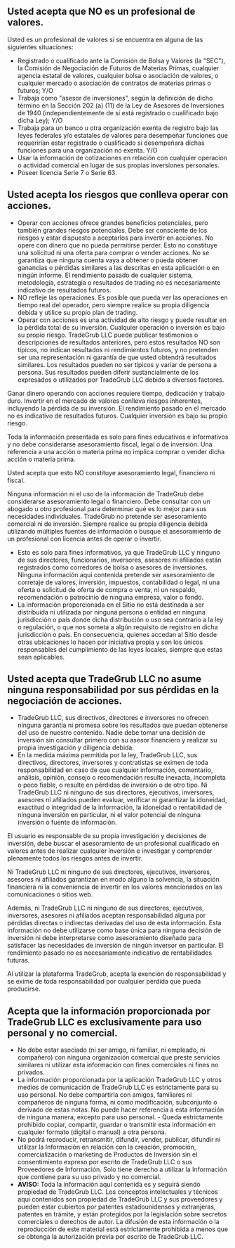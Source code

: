 ## Usted acepta que NO es un profesional de valores.

Usted es un profesional de valores si se encuentra en alguna de las siguientes situaciones:
- Registrado o cualificado ante la Comisión de Bolsa y Valores (la "SEC"), la Comisión de Negociación de Futuros de Materias Primas, cualquier agencia estatal de valores, cualquier bolsa o asociación de valores, o cualquier mercado o asociación de contratos de materias primas o futuros; Y/O
- Trabaja como "asesor de inversiones", según la definición de dicho término en la Sección 202 (a) (11) de la Ley de Asesores de Inversiones de 1940 (independientemente de si está registrado o cualificado bajo dicha Ley); Y/O
- Trabaja para un banco u otra organización exenta de registro bajo las leyes federales y/o estatales de valores para desempeñar funciones que requerirían estar registrado o cualificado si desempeñara dichas funciones para una organización no exenta. Y/O
- Usar la información de cotizaciones en relación con cualquier operación o actividad comercial en lugar de sus propias inversiones personales.
- Poseer licencia Serie 7 o Serie 63.

## Usted acepta los riesgos que conlleva operar con acciones.

- Operar con acciones ofrece grandes beneficios potenciales, pero también grandes riesgos potenciales. Debe ser consciente de los riesgos y estar dispuesto a aceptarlos para invertir en acciones. No opere con dinero que no pueda permitirse perder. Esto no constituye una solicitud ni una oferta para comprar o vender acciones. No se garantiza que ninguna cuenta vaya a obtener o pueda obtener ganancias o pérdidas similares a las descritas en esta aplicación o en ningún informe. El rendimiento pasado de cualquier sistema, metodología, estrategia o resultados de trading no es necesariamente indicativo de resultados futuros.
- NO refleje las operaciones. Es posible que pueda ver las operaciones en tiempo real del operador, pero siempre realice su propia diligencia debida y utilice su propio plan de trading.
- Operar con acciones es una actividad de alto riesgo y puede resultar en la pérdida total de su inversión. Cualquier operación o inversión es bajo su propio riesgo. TradeGrub LLC puede publicar testimonios o descripciones de resultados anteriores, pero estos resultados NO son típicos, no indican resultados ni rendimientos futuros, y no pretenden ser una representación ni garantía de que usted obtendrá resultados similares. Los resultados pueden no ser típicos y variar de persona a persona. Sus resultados pueden diferir sustancialmente de los expresados o utilizados por TradeGrub LLC debido a diversos factores.

Ganar dinero operando con acciones requiere tiempo, dedicación y trabajo duro. Invertir en el mercado de valores conlleva riesgos inherentes, incluyendo la pérdida de su inversión. El rendimiento pasado en el mercado no es indicativo de resultados futuros. Cualquier inversión es bajo su propio riesgo.

Toda la información presentada es solo para fines educativos e informativos y no debe considerarse asesoramiento fiscal, legal o de inversión. Una referencia a una acción o materia prima no implica comprar o vender dicha acción o materia prima.


Usted acepta que esto NO constituye asesoramiento legal, financiero ni fiscal.


Ninguna información ni el uso de la información de TradeGrub debe considerarse asesoramiento legal o financiero. Debe consultar con un abogado u otro profesional para determinar qué es lo mejor para sus necesidades individuales.
TradeGrub no pretende ser asesoramiento comercial ni de inversión. Siempre realice su propia diligencia debida utilizando múltiples fuentes de información o busque el asesoramiento de un profesional con licencia antes de operar o invertir.
- Esto es solo para fines informativos, ya que TradeGrub LLC y ninguno de sus directores, funcionarios, inversores, asesores ni afiliados están registrados como corredores de bolsa o asesores de inversiones. Ninguna información aquí contenida pretende ser asesoramiento de corretaje de valores, inversión, impuestos, contabilidad o legal, ni una oferta o solicitud de oferta de compra o venta, ni un respaldo, recomendación o patrocinio de ninguna empresa, valor o fondo.
- La información proporcionada en el Sitio no está destinada a ser distribuida ni utilizada por ninguna persona o entidad en ninguna jurisdicción o país donde dicha distribución o uso sea contrario a la ley o regulación, o que nos someta a algún requisito de registro en dicha jurisdicción o país. En consecuencia, quienes accedan al Sitio desde otras ubicaciones lo hacen por iniciativa propia y son los únicos responsables del cumplimiento de las leyes locales, siempre que estas sean aplicables.

## Usted acepta que TradeGrub LLC no asume ninguna responsabilidad por sus pérdidas en la negociación de acciones.

- TradeGrub LLC, sus directivos, directores e inversores no ofrecen ninguna garantía ni promesa sobre los resultados que puedan obtenerse del uso de nuestro contenido. Nadie debe tomar una decisión de inversión sin consultar primero con su asesor financiero y realizar su propia investigación y diligencia debida.
- En la medida máxima permitida por la ley, TradeGrub LLC, sus directivos, directores, inversores y contratistas se eximen de toda responsabilidad en caso de que cualquier información, comentario, análisis, opinión, consejo o recomendación resulte inexacta, incompleta o poco fiable, o resulte en pérdidas de inversión o de otro tipo. Ni TradeGrub LLC ni ninguno de sus directores, ejecutivos, inversores, asesores ni afiliados pueden evaluar, verificar ni garantizar la idoneidad, exactitud o integridad de la información, la idoneidad o rentabilidad de ninguna inversión en particular, ni el valor potencial de ninguna inversión o fuente de información.

El usuario es responsable de su propia investigación y decisiones de inversión, debe buscar el asesoramiento de un profesional cualificado en valores antes de realizar cualquier inversión e investigar y comprender plenamente todos los riesgos antes de invertir.

Ni TradeGrub LLC ni ninguno de sus directores, ejecutivos, inversores, asesores ni afiliados garantizan en modo alguno la solvencia, la situación financiera ni la conveniencia de invertir en los valores mencionados en las comunicaciones o sitios web.

Además, ni TradeGrub LLC ni ninguno de sus directores, ejecutivos, inversores, asesores ni afiliados aceptan responsabilidad alguna por pérdidas directas o indirectas derivadas del uso de esta información. Esta información no debe utilizarse como base única para ninguna decisión de inversión ni debe interpretarse como asesoramiento diseñado para satisfacer las necesidades de inversión de ningún inversor en particular. El rendimiento pasado no es necesariamente indicativo de rentabilidades futuras.

Al utilizar la plataforma TradeGrub, acepta la exención de responsabilidad y se exime de toda responsabilidad por cualquier pérdida que pueda producirse.

## Acepta que la información proporcionada por TradeGrub LLC es exclusivamente para uso personal y no comercial.

- No debe estar asociado (ni ser amigo, ni familiar, ni empleado, ni compañero) con ninguna organización comercial que preste servicios similares ni utilizar esta información con fines comerciales ni fines no privados.
- La información proporcionada por la aplicación TradeGrub LLC y otros medios de comunicación de TradeGrub LLC es estrictamente para su uso personal. No debe compartirla con amigos, familiares ni compañeros de ninguna forma, ni como modificación, subconjunto o derivado de estas notas. No puede hacer referencia a esta información de ninguna manera, excepto para uso personal. - Queda estrictamente prohibido copiar, compartir, guardar o transmitir esta información en cualquier formato (digital o manual) a otra persona.
- No podrá reproducir, retransmitir, difundir, vender, publicar, difundir ni utilizar la Información en relación con la creación, promoción, comercialización o marketing de Productos de Inversión sin el consentimiento expreso por escrito de TradeGrub LLC o sus Proveedores de Información. Solo tiene derecho a utilizar la Información que contiene para su uso privado y no comercial.
- **AVISO:** Toda la información aquí contenida es y seguirá siendo propiedad de TradeGrub LLC. Los conceptos intelectuales y técnicos aquí contenidos son propiedad de TradeGrub LLC y sus proveedores y pueden estar cubiertos por patentes estadounidenses y extranjeras, patentes en trámite, y están protegidos por la legislación sobre secretos comerciales o derechos de autor. La difusión de esta información o la reproducción de este material está estrictamente prohibida a menos que se obtenga la autorización previa por escrito de TradeGrub LLC.